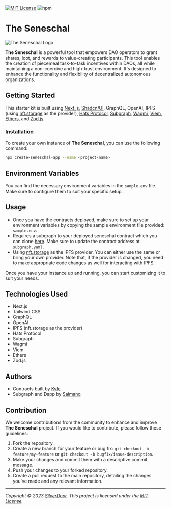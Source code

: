 [![MIT License](https://img.shields.io/badge/License-MIT-green.svg)](https://choosealicense.com/licenses/mit/) ![npm](https://img.shields.io/npm/v/create-seneschal-app)


# The Seneschal

![The Seneschal Logo](https://res.cloudinary.com/saimano/image/upload/v1696143767/seneschal/screenshot.png)

**The Seneschal** is a powerful tool that empowers DAO operators to grant shares, loot, and rewards to value-creating participants. This tool enables the creation of piecemeal task-to-task incentives within DAOs, all while maintaining a non-coercive and high-trust environment. It's designed to enhance the functionality and flexibility of decentralized autonomous organizations.

## Getting Started

This starter kit is built using [Next.js](https://nextjs.org/), [Shadcn/UI](https://ui.shadcn.com/), GraphQL, OpenAI, IPFS (using [nft.storage](https://nft.storage/) as the provider), [Hats Protocol](https://www.hatsprotocol.xyz/), [Subgraph](https://thegraph.com/), [Wagmi](https://wagmi.sh/), [Viem](https://viem.sh/), [Ethers](https://docs.ethers.org/v5/), and [Zod.js](https://github.com/colinhacks/zod).

### Installation

To create your own instance of **The Seneschal**, you can use the following command:

```bash
npx create-seneschal-app --name <project-name>
```

## Environment Variables

You can find the necessary environment variables in the `sample.env` file. Make sure to configure them to suit your specific setup.

## Usage

- Once you have the contracts deployed, make sure to set up your environment variables by copying the sample environment file provided: `sample.env`.
- Requires a subgraph to your deployed seneschal contract which you can clone [here](https://github.com/manolingam/seneschal-subgraph/). Make sure to update the contract address at `subgraph.yaml`.
- Using [nft.storage](https://nft.storage/) as the IPFS provider. You can either use the same or bring your own provider. Note that, if the provider is changed, you need to make appropriate code changes as well for interacting with IPFS.

Once you have your instance up and running, you can start customizing it to suit your needs. 

## Technologies Used

- Next.js
- Tailwind CSS
- GraphQL
- OpenAI
- IPFS (nft.storage as the provider)
- Hats Protocol
- Subgraph
- Wagmi
- Viem
- Ethers
- Zod.js

## Authors

- Contracts built by [Kyle](https://twitter.com/KyleSt4rgarden)
- Subgraph and Dapp by [Saimano](https://twitter.com/saimano1996)

## Contribution

We welcome contributions from the community to enhance and improve **The Seneschal** project. If you would like to contribute, please follow these guidelines:

1. Fork the repository.
2. Create a new branch for your feature or bug fix: `git checkout -b feature/my-feature` or `git checkout -b bugfix/issue-description`.
3. Make your changes and commit them with a descriptive commit message.
4. Push your changes to your forked repository.
5. Create a pull request to the main repository, detailing the changes you've made and any relevant information.

---

*Copyright © 2023 [SilverDoor](https://silverdoor.ai). This project is licensed under the [MIT License](LICENSE).*

